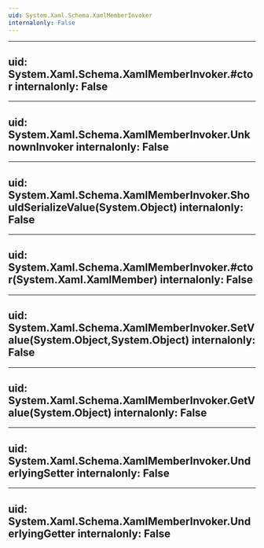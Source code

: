 ```yaml
---
uid: System.Xaml.Schema.XamlMemberInvoker
internalonly: False
---
```


---
uid: System.Xaml.Schema.XamlMemberInvoker.#ctor
internalonly: False
---

---
uid: System.Xaml.Schema.XamlMemberInvoker.UnknownInvoker
internalonly: False
---

---
uid: System.Xaml.Schema.XamlMemberInvoker.ShouldSerializeValue(System.Object)
internalonly: False
---

---
uid: System.Xaml.Schema.XamlMemberInvoker.#ctor(System.Xaml.XamlMember)
internalonly: False
---

---
uid: System.Xaml.Schema.XamlMemberInvoker.SetValue(System.Object,System.Object)
internalonly: False
---

---
uid: System.Xaml.Schema.XamlMemberInvoker.GetValue(System.Object)
internalonly: False
---

---
uid: System.Xaml.Schema.XamlMemberInvoker.UnderlyingSetter
internalonly: False
---

---
uid: System.Xaml.Schema.XamlMemberInvoker.UnderlyingGetter
internalonly: False
---
